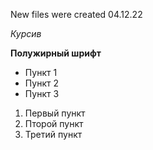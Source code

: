 New files were created 04.12.22

*Курсив*

**Полужирный шрифт**

* Пункт 1
* Пункт 2
* Пункт 3

1. Первый пункт
2. Пторой пункт
3. Третий пункт





